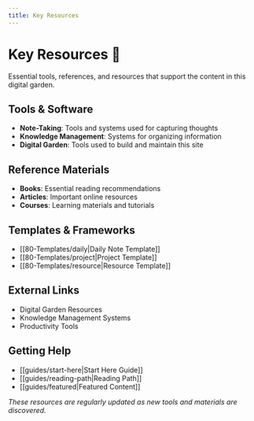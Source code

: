 ```yaml
---
title: Key Resources
---
```


# Key Resources 🔧

Essential tools, references, and resources that support the content in this digital garden.

## Tools & Software

- **Note-Taking**: Tools and systems used for capturing thoughts
- **Knowledge Management**: Systems for organizing information
- **Digital Garden**: Tools used to build and maintain this site

## Reference Materials

- **Books**: Essential reading recommendations
- **Articles**: Important online resources
- **Courses**: Learning materials and tutorials

## Templates & Frameworks

- [[80-Templates/daily|Daily Note Template]]
- [[80-Templates/project|Project Template]]
- [[80-Templates/resource|Resource Template]]

## External Links

- Digital Garden Resources
- Knowledge Management Systems
- Productivity Tools

## Getting Help

- [[guides/start-here|Start Here Guide]]
- [[guides/reading-path|Reading Path]]
- [[guides/featured|Featured Content]]

*These resources are regularly updated as new tools and materials are discovered.*